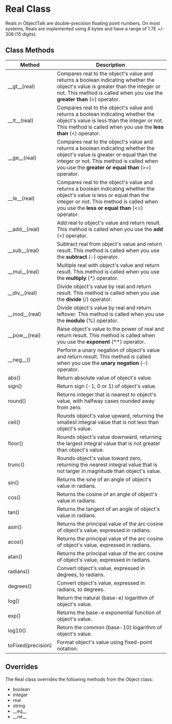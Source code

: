 # Real Class

Reals in ObjectTalk are double-precision floating point numbers. On most
systems, Reals are implemented using 8 bytes and have a range of
1.7E +/- 308 (15 digits).

Class Methods
-------------

| Method | Description |
| ------ | ----------- |
| \_\_gt__(real) | Compares real to the object's value and returns a boolean indicating whether the object's value is greater than the integer or not. This method is called when you use the **greater than** (>) operator. |
| \_\_lt__(real) | Compares real to the object's value and returns a boolean indicating whether the object's value is less than the integer or not. This method is called when you use the **less than** (<) operator. |
| \_\_ge__(real) | Compares real to the object's value and returns a boolean indicating whether the object's value is greater or equal than the integer or not. This method is called when you use the **greater or equal than** (>=) operator. |
| \_\_le__(real) | Compares real to the object's value and returns a boolean indicating whether the object's value is less or equal than the integer or not. This method is called when you use the **less or equal than** (<=) operator. |
| \_\_add__(real) | Add real to object's value and return result. This method is called when you use the **add** (+) operator. |
| \_\_sub__(real) | Subtract real from object's value and return result. This method is called when you use the **subtract** (-) operator. |
| \_\_mul__(real) | Multiple real with object's value and return result. This method is called when you use the **multiply** (*) operator. |
| \_\_div__(real) | Divide object's value by real and return result. This method is called when you use the **divide** (/) operator. |
| \_\_mod__(real) | Divide object's value by real and return leftover. This method is called when you use the **modulo** (%) operator. |
| \_\_pow__(real) | Raise object's value to the power of real and return result. This method is called when you use the **exponent** (\*\*) operator. |
| \_\_neg__() | Perform a unary negation of object's value and return result. This method is called when you use the **unary negation** (-) operator. |
| abs() | Return absolute value of object's value.
| sign() | Return sign (-1, 0 or 1) of object's value.
| round() | Returns integer that is nearest to object's value, with halfway cases rounded away from zero.
| ceil() | Rounds object's value upward, returning the smallest integral value that is not less than object's value.
| floor() | Rounds object's value downward, returning the largest integral value that is not greater than object's value.
| trunc() | Rounds object's value toward zero, returning the nearest integral value that is not larger in magnitude than object's value.
| sin() | Returns the sine of an angle of object's value in radians.
| cos() | Returns the cosine of an angle of object's value in radians.
| tan() | Returns the tangent of an angle of object's value in radians.
| asin() | Returns the principal value of the arc cosine of object's value, expressed in radians.
| acos() | Returns the principal value of the arc cosine of object's value, expressed in radians.
| atan() | Returns the principal value of the arc cosine of object's value, expressed in radians.
| radians() | Convert object's value, expressed in degrees, to radians.
| degrees() | Convert object's value, expressed in radians, to degrees.
| log() | Return the natural (base-e) logarithm of object's value.
| exp() | Returns the base-e exponential function of object's value.
| log10() | Return the common (base-10) logarithm of object's value.
| toFixed(precision) | Format object's value using fixed-point notation.

Overrides
---------

The Real class overrides the following methods from the Object class:

* boolean
* integer
* real
* string
* \_\_eq__
* \_\_ne__
